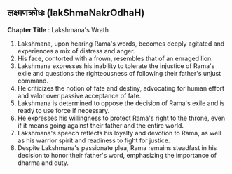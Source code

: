 ## लक्ष्मणक्रोधः (lakShmaNakrOdhaH)

**Chapter Title** : Lakshmana's Wrath

1. Lakshmana, upon hearing Rama's words, becomes deeply agitated and experiences a mix of distress and anger.
2. His face, contorted with a frown, resembles that of an enraged lion.
3. Lakshmana expresses his inability to tolerate the injustice of Rama's exile and questions the righteousness of following their father's unjust command.
4. He criticizes the notion of fate and destiny, advocating for human effort and valor over passive acceptance of fate.
5. Lakshmana is determined to oppose the decision of Rama's exile and is ready to use force if necessary.
6. He expresses his willingness to protect Rama's right to the throne, even if it means going against their father and the entire world.
7. Lakshmana's speech reflects his loyalty and devotion to Rama, as well as his warrior spirit and readiness to fight for justice.
8. Despite Lakshmana's passionate plea, Rama remains steadfast in his decision to honor their father's word, emphasizing the importance of dharma and duty.
